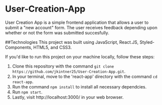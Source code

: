 # User-Creation-App

User Creation App is a simple frontend application that allows a user to submit a "new account" form.
The user receives feedback depending upon whether or not the form was submitted succesfully.

##Technologies
This project was built using JavaScript, React.JS, Styled-Components, HTML5, and CSS3.

If you'd like to run this project on your machine locally, follow these steps:

1. Clone this repository with the command ```git clone https://github.com/jkintner25/User-Creation-App.git```.
2. In your terminal, move to the 'react-app' directory with the command ```cd react-app```.
3. Run the command ```npm install``` to install all necessary dependcies.
4. Run ```npm start```.
5. Lastly, visit http://localhost:3000/ in your web browser.
